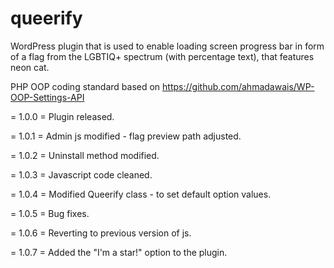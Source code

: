 # queerify
WordPress plugin that is used to enable loading screen progress bar in form of a flag from the LGBTIQ+ spectrum (with percentage text), that features neon cat.

PHP OOP coding standard based on https://github.com/ahmadawais/WP-OOP-Settings-API

= 1.0.0 =
Plugin released.

= 1.0.1 =
Admin js modified - flag preview path adjusted.

= 1.0.2 =
Uninstall method modified.

= 1.0.3 =
Javascript code cleaned.

= 1.0.4 =
Modified Queerify class - to set default option values.

= 1.0.5 =
Bug fixes.

= 1.0.6 =
Reverting to previous version of js.

= 1.0.7 =
Added the "I'm a star!" option to the plugin.
